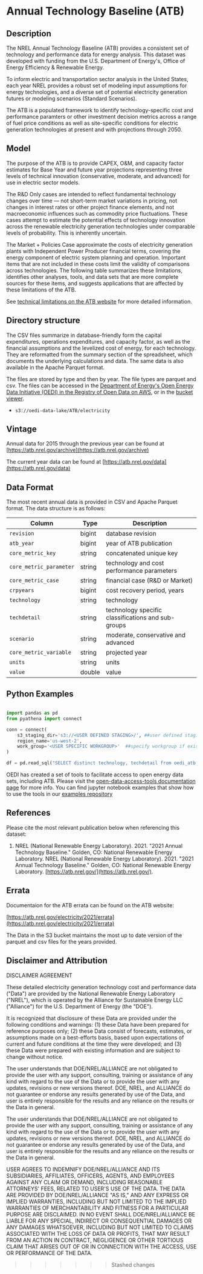 # Annual Technology Baseline (ATB)

## Description

The NREL Annual Technology Baseline (ATB) provides a consistent set of technology and performance data for energy analysis. This dataset was developed with funding from the U.S. Department of Energy's,
Office of Energy Efficiency & Renewable Energy.

To inform electric and transportation sector analysis in the United States, each year NREL provides a robust set of modeling input assumptions for energy technologies, and a diverse set of potential electricity generation futures or modeling scenarios (Standard Scenarios).

The ATB is a populated framework to identify technology-specific cost and performance paramters or other investment decision metrics across a range of fuel price conditions as well as site-specific conditions for electric generation technologies at present and with projections through 2050.  

## Model

The purpose of the ATB is to provide CAPEX, O&M, and capacity factor estimates for Base Year and future year projections representing three levels of technical innovation (conservative, moderate, and advanced) for use in electric sector models.

The R&D Only cases are intended to reflect fundamental technology changes over time — not short-term market variations in pricing, not changes in interest rates or other project finance elements, and not macroeconomic influences such as commodity price fluctuations. These cases attempt to estimate the potential effects of technology innovation across the renewable electricity generation technologies under comparable levels of probability. This is inherently uncertain.

The Market + Policies Case approximate the costs of electricity generation plants with Independent Power Producer financial terms, covering the energy component of electric system planning and operation. Important items that are not included in these costs limit the validity of comparisons across technologies. The following table summarizes these limitations, identifies other analyses, tools, and data sets that are more complete sources for these items, and suggests applications that are affected by these limitations of the ATB.

See [technical limitations on the ATB website](https://atb.nrel.gov/electricity/2021/technical_limitations) for more detailed information.

## Directory structure

The CSV files summarize in database-friendly form the capital expenditures, operations expenditures, and capacity factor, as well as the financial assumptions and the levelized cost of energy, for each technology. They are reformatted from the summary section of the spreadsheet, which documents the underlying calculations and data. The same data is also available in the Apache Parquet format.

The files are stored by type and then by year. The file types are parquet and csv. The files can be accessed in the [Department of Energy's Open Energy Data Initiative (OEDI) in the Registry of Open Data on AWS](https://registry.opendata.aws/oedi-data-lake/), or in the [bucket viewer](https://data.openei.org/s3_viewer?bucket=oedi-data-lake&prefix=ATB%2F).

- `s3://oedi-data-lake/ATB/electricity`

## Vintage

Annual data for 2015 through the previous year can be found at [https://atb.nrel.gov/archive](https://atb.nrel.gov/archive)

The current year data can be found at [https://atb.nrel.gov/data](https://atb.nrel.gov/data)

## Data Format

The most recent annual data is provided in CSV and Apache Parquet format. The data structure is as follows:

Column | Type | Description
-- | -- | --
  `revision` | bigint | database revision      
  `atb_year` | bigint | year of ATB publication
  `core_metric_key` | string | concatenated unique key  
  `core_metric_parameter` | string | technology and cost performance parameters  
  `core_metric_case` | string | financial case (R&D or Market)
  `crpyears` | bigint | cost recovery period, years
  `technology` | string | technology
  `techdetail` | string | technology specific classifications and sub-groups   
  `scenario` | string | moderate, conservative and advanced
  `core_metric_variable`| string | projected year
  `units` | string | units
  `value` | double | value

## Python Examples

```python

import pandas as pd
from pyathena import connect

conn = connect(
    s3_staging_dir='s3://<USER DEFINED STAGING>/', ##user defined staging directory
    region_name='us-west-2',
    work_group='<USER SPECIFIC WORKGROUP>'  ##specify workgroup if exists
)

df = pd.read_sql("SELECT distinct technology, techdetail from oedi_atb.atb_electricity_parquet_2021 where techdetail <> '*' order by technology, techdetail;",conn)
```

OEDI has created a set of tools to facilitate access to open energy data sets, including ATB. Please visit the [open-data-access-tools documentation page](https://openedi.github.io/open-data-access-tools/) for more info. You can find jupyter notebook examples that show how to use the tools in our [examples repository](https://github.com/openEDI/open-data-access-tools/tree/integration/examples)

## References

Please cite the most relevant publication below when referencing this dataset:

1) NREL (National Renewable Energy Laboratory). 2021. "2021 Annual Technology Baseline." Golden, CO: National Renewable Energy Laboratory. NREL (National Renewable Energy Laboratory). 2021. "2021 Annual Technology Baseline." Golden, CO: National Renewable Energy Laboratory. [https://atb.nrel.gov/](https://atb.nrel.gov/).

## Errata

Documentaion for the ATB errata can be found on the ATB website:

[https://atb.nrel.gov/electricity/2021/errata](https://atb.nrel.gov/electricity/2021/errata)

The Data in the S3 bucket maintains the most up to date version of the parquet and csv files for the years provided.    

## Disclaimer and Attribution

DISCLAIMER AGREEMENT

These detailed electricity generation technology cost and performance data ("Data") are provided by the National Renewable Energy Laboratory ("NREL"), which is operated by the Alliance for Sustainable Energy LLC ("Alliance") for the U.S. Department of Energy (the "DOE").

It is recognized that disclosure of these Data are provided under the following conditions and warnings: (1) these Data have been prepared for reference purposes only; (2) these Data consist of forecasts, estimates, or assumptions made on a best-efforts basis, based upon expectations of current and future conditions at the time they were developed; and (3) these Data were prepared with existing information and are subject to change without notice.

The user understands that DOE/NREL/ALLIANCE are not obligated to provide the user with any support, consulting, training or assistance of any kind with regard to the use of the Data or to provide the user with any updates, revisions or new versions thereof. DOE, NREL, and ALLIANCE do not guarantee or endorse any results generated by use of the Data, and user is entirely responsible for the results and any reliance on the results or the Data in general.

The user understands that DOE/NREL/ALLIANCE are not obligated to provide the user with any support, consulting, training or assistance of any kind with regard to the use of the Data or to provide the user with any updates, revisions or new versions thereof. DOE, NREL, and ALLIANCE do not guarantee or endorse any results generated by use of the Data, and user is entirely responsible for the results and any reliance on the results or the Data in general.

USER AGREES TO INDEMNIFY DOE/NREL/ALLIANCE AND ITS SUBSIDIARIES, AFFILIATES, OFFICERS, AGENTS, AND EMPLOYEES AGAINST ANY CLAIM OR DEMAND, INCLUDING REASONABLE ATTORNEYS' FEES, RELATED TO USER'S USE OF THE DATA. THE DATA ARE PROVIDED BY DOE/NREL/ALLIANCE "AS IS," AND ANY EXPRESS OR IMPLIED WARRANTIES, INCLUDING BUT NOT LIMITED TO THE IMPLIED WARRANTIES OF MERCHANTABILITY AND FITNESS FOR A PARTICULAR PURPOSE ARE DISCLAIMED. IN NO EVENT SHALL DOE/NREL/ALLIANCE BE LIABLE FOR ANY SPECIAL, INDIRECT OR CONSEQUENTIAL DAMAGES OR ANY DAMAGES WHATSOEVER, INCLUDING BUT NOT LIMITED TO CLAIMS ASSOCIATED WITH THE LOSS OF DATA OR PROFITS, THAT MAY RESULT FROM AN ACTION IN CONTRACT, NEGLIGENCE OR OTHER TORTIOUS CLAIM THAT ARISES OUT OF OR IN CONNECTION WITH THE ACCESS, USE OR PERFORMANCE OF THE DATA.
>>>>>>> Stashed changes
